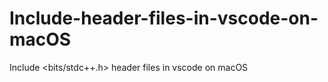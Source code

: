 # Include-header-files-in-vscode-on-macOS
Include &lt;bits/stdc++.h> header files in vscode on macOS
